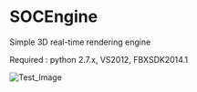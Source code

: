 SOCEngine
=========

Simple 3D real-time rendering engine

Required : python 2.7.x, VS2012, FBXSDK2014.1

![Test_Image](http://i.imgur.com/lCluQ1q.png)
